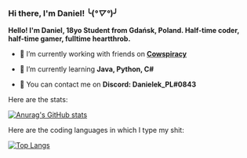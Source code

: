### Hi there, I'm Daniel! ╰(*°▽°*)╯

**Hello! I'm Daniel, 18yo Student from Gdańsk, Poland. Half-time coder, half-time gamer, fulltime heartthrob.**

- 🔭 I’m currently working with friends on [**Cowspiracy**](https://github.com/JakubBarabasz/Cowspiracy)

- 🌱 I’m currently learning **Java, Python, C#**

- 📃 You can contact me on **Discord: Danielek_PL#0843**

Here are the stats:

[![Anurag's GitHub stats](https://github-readme-stats.vercel.app/api?username=danielCodingGuy)](https://github.com/anuraghazra/github-readme-stats)

Here are the coding languages in which I type my shit:

[![Top Langs](https://github-readme-stats.vercel.app/api/top-langs/?username=danielCodingGuy&layout=compact)](https://github.com/anuraghazra/github-readme-stats)
